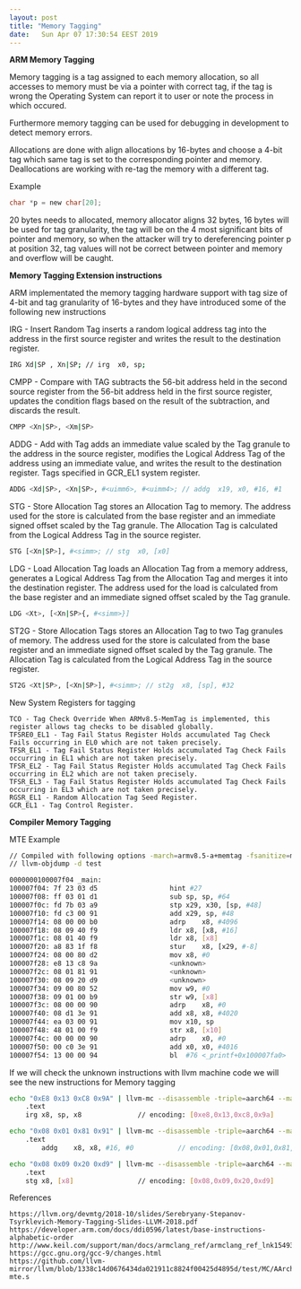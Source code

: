 ```yaml
---
layout: post
title: "Memory Tagging"
date:	Sun Apr 07 17:30:54 EEST 2019
---
```


**ARM Memory Tagging**

Memory tagging is a tag assigned to each memory allocation, so all accesses to memory must be via a pointer with correct tag, if the tag is wrong the Operating System can report it to user or note the process in which occured.

Furthermore memory tagging can be used for debugging in development to detect memory errors.

Allocations are done with align allocations by 16-bytes and choose a 4-bit tag which same tag is set to the corresponding pointer and memory. Deallocations are working with re-tag the memory with a different tag.

Example

```c
char *p = new char[20];
```

20 bytes needs to allocated, memory allocator aligns 32 bytes, 16 bytes will be used for tag granularity, the tag will be on the 4 most significant bits of pointer and memory, so when the attacker will try to dereferencing pointer p at position 32, tag values will not be correct between pointer and memory and overflow will be caught.

**Memory Tagging Extension instructions**

ARM implementated the memory tagging hardware support with tag size of 4-bit and tag granularity of 16-bytes and they have introduced some of the following new instructions

IRG - Insert Random Tag inserts a random logical address tag into the address in the first source register and writes the result to the destination register.
```bash
IRG Xd|SP , Xn|SP; // irg  x0, sp;
```
CMPP - Compare with TAG subtracts the 56-bit address held in the second source register from the 56-bit address held in the first source register, updates the condition flags based on the result of the subtraction, and discards the result.
```bash
CMPP <Xn|SP>, <Xm|SP> 
```
ADDG - Add with Tag adds an immediate value scaled by the Tag granule to the address in the source register, modifies the Logical Address Tag of the address using an immediate value, and writes the result to the destination register. Tags specified in GCR_EL1 system register.
```bash
ADDG <Xd|SP>, <Xn|SP>, #<uimm6>, #<uimm4>; // addg  x19, x0, #16, #1
```
STG - Store Allocation Tag stores an Allocation Tag to memory. The address used for the store is calculated from the base register and an immediate signed offset scaled by the Tag granule. The Allocation Tag is calculated from the Logical Address Tag in the source register.
```bash
STG [<Xn|SP>], #<simm>; // stg  x0, [x0]
```
LDG - Load Allocation Tag loads an Allocation Tag from a memory address, generates a Logical Address Tag from the Allocation Tag and merges it into the destination register. The address used for the load is calculated from the base register and an immediate signed offset scaled by the Tag granule.
```bash
LDG <Xt>, [<Xn|SP>{, #<simm>}]
```

ST2G - Store Allocation Tags stores an Allocation Tag to two Tag granules of memory. The address used for the store is calculated from the base register and an immediate signed offset scaled by the Tag granule. The Allocation Tag is calculated from the Logical Address Tag in the source register.
```bash
ST2G <Xt|SP>, [<Xn|SP>], #<simm>; // st2g  x8, [sp], #32
```

New System Registers for tagging

	TCO - Tag Check Override When ARMv8.5-MemTag is implemented, this register allows tag checks to be disabled globally.
	TFSRE0_EL1 - Tag Fail Status Register Holds accumulated Tag Check Fails occurring in EL0 which are not taken precisely.
	TFSR_EL1 - Tag Fail Status Register Holds accumulated Tag Check Fails occurring in EL1 which are not taken precisely.
	TFSR_EL2 - Tag Fail Status Register Holds accumulated Tag Check Fails occurring in EL2 which are not taken precisely.
	TFSR_EL3 - Tag Fail Status Register Holds accumulated Tag Check Fails occurring in EL3 which are not taken precisely.
	RGSR_EL1 - Random Allocation Tag Seed Register.
	GCR_EL1 - Tag Control Register.


**Compiler Memory Tagging**

MTE Example

```bash
// Compiled with following options -march=armv8.5-a+memtag -fsanitize=memtag 
// llvm-objdump -d test

0000000100007f04 _main:
100007f04: 7f 23 03 d5                 	hint #27
100007f08: ff 03 01 d1                 	sub	sp, sp, #64
100007f0c: fd 7b 03 a9                 	stp	x29, x30, [sp, #48]
100007f10: fd c3 00 91                 	add	x29, sp, #48
100007f14: 08 00 00 b0                 	adrp	x8, #4096
100007f18: 08 09 40 f9                 	ldr	x8, [x8, #16]
100007f1c: 08 01 40 f9                 	ldr	x8, [x8]
100007f20: a8 83 1f f8                 	stur	x8, [x29, #-8]
100007f24: 08 00 80 d2                 	mov	x8, #0
100007f28: e8 13 c8 9a                 	<unknown>
100007f2c: 08 01 81 91                 	<unknown>
100007f30: 08 09 20 d9                 	<unknown>
100007f34: 09 00 80 52                 	mov	w9, #0
100007f38: 09 01 00 b9                 	str	w9, [x8]
100007f3c: 08 00 00 90                 	adrp	x8, #0
100007f40: 08 d1 3e 91                 	add	x8, x8, #4020
100007f44: ea 03 00 91                 	mov	x10, sp
100007f48: 48 01 00 f9                 	str	x8, [x10]
100007f4c: 00 00 00 90                 	adrp	x0, #0
100007f50: 00 c0 3e 91                 	add	x0, x0, #4016
100007f54: 13 00 00 94                 	bl	#76 <_printf+0x100007fa0>
```

If we will check the unknown instructions with llvm machine code we will see the new instructions for Memory tagging

```bash
echo "0xE8 0x13 0xC8 0x9A" | llvm-mc --disassemble -triple=aarch64 --mattr=+mte -show-encoding
	.text
	irg	x8, sp, x8              // encoding: [0xe8,0x13,0xc8,0x9a]

```

```bash
echo "0x08 0x01 0x81 0x91" | llvm-mc --disassemble -triple=aarch64 --mattr=+mte -show-encoding
	.text
        addg	x8, x8, #16, #0           // encoding: [0x08,0x01,0x81,0x91]
```

```bash
echo "0x08 0x09 0x20 0xd9" | llvm-mc --disassemble -triple=aarch64 --mattr=+mte -show-encoding
	.text
	stg	x8, [x8]                // encoding: [0x08,0x09,0x20,0xd9]
```


References

	https://llvm.org/devmtg/2018-10/slides/Serebryany-Stepanov-Tsyrklevich-Memory-Tagging-Slides-LLVM-2018.pdf
	https://developer.arm.com/docs/ddi0596/latest/base-instructions-alphabetic-order
	http://www.keil.com/support/man/docs/armclang_ref/armclang_ref_lnk1549304794624.htm
	https://gcc.gnu.org/gcc-9/changes.html
	https://github.com/llvm-mirror/llvm/blob/1338c14d0676434da021911c8824f00425d4895d/test/MC/AArch64/armv8.5a-mte.s

